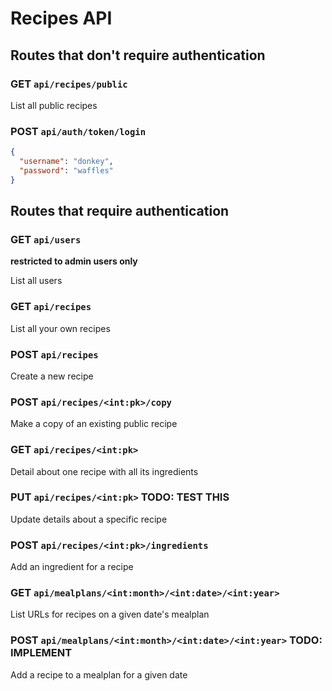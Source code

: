 # Recipes API

## Routes that don't require authentication

### GET `api/recipes/public`

List all public recipes

### POST `api/auth/token/login`

```json
{
  "username": "donkey",
  "password": "waffles"
}
```

## Routes that require authentication

### GET `api/users`

**restricted to admin users only**

List all users

### GET `api/recipes`

List all your own recipes

### POST `api/recipes`

Create a new recipe

### POST `api/recipes/<int:pk>/copy`

Make a copy of an existing public recipe

### GET `api/recipes/<int:pk>`

Detail about one recipe with all its ingredients

### PUT `api/recipes/<int:pk>` **TODO: TEST THIS**

Update details about a specific recipe

### POST `api/recipes/<int:pk>/ingredients`

Add an ingredient for a recipe

### GET `api/mealplans/<int:month>/<int:date>/<int:year>`

List URLs for recipes on a given date's mealplan

### POST `api/mealplans/<int:month>/<int:date>/<int:year>` **TODO: IMPLEMENT**

Add a recipe to a mealplan for a given date


